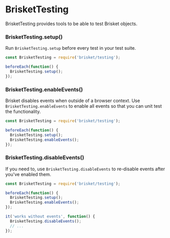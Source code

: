 BrisketTesting
===============================

BrisketTesting provides tools to be able to test Brisket objects.

### BrisketTesting.setup()
Run `BrisketTesting.setup` before every test in your test suite.

```js
const BrisketTesting = require('brisket/testing');

beforeEach(function() {
  BrisketTesting.setup();
});
```

### BrisketTesting.enableEvents()
Brisket disables events when outside of a browser context. Use `BrisketTesting.enableEvents` to enable all events so that you can unit test the functionality.

```js
const BrisketTesting = require('brisket/testing');

beforeEach(function() {
  BrisketTesting.setup();
  BrisketTesting.enableEvents();
});
```

### BrisketTesting.disableEvents()
If you need to, use `BrisketTesting.disableEvents` to re-disable events after you've enabled them.

```js
const BrisketTesting = require('brisket/testing');

beforeEach(function() {
  BrisketTesting.setup();
  BrisketTesting.enableEvents();
});

it('works without events', function() {
  BrisketTesting.disableEvents();
  // ...
});
```
